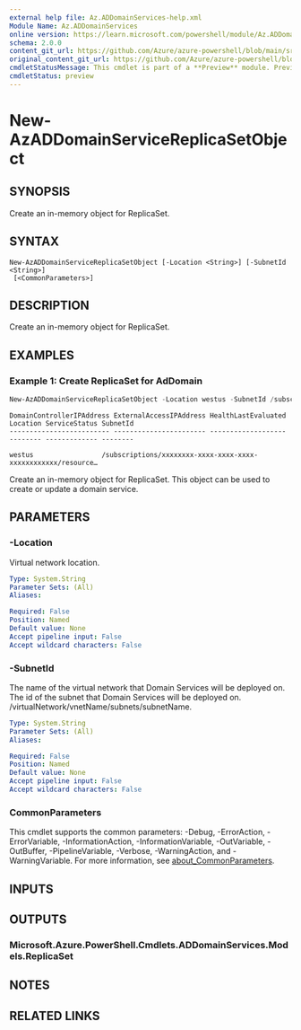 ```yaml
---
external help file: Az.ADDomainServices-help.xml
Module Name: Az.ADDomainServices
online version: https://learn.microsoft.com/powershell/module/Az.ADDomainServices/new-azaddomainservicereplicasetobject
schema: 2.0.0
content_git_url: https://github.com/Azure/azure-powershell/blob/main/src/ADDomainServices/ADDomainServices/help/New-AzADDomainServiceReplicaSetObject.md
original_content_git_url: https://github.com/Azure/azure-powershell/blob/main/src/ADDomainServices/ADDomainServices/help/New-AzADDomainServiceReplicaSetObject.md
cmdletStatusMessage: This cmdlet is part of a **Preview** module. Preview versions aren't recommended for use in production environments. For more information, see https://aka.ms/azps-refstatus.
cmdletStatus: preview
---
```

# New-AzADDomainServiceReplicaSetObject

## SYNOPSIS
Create an in-memory object for ReplicaSet.

## SYNTAX

```
New-AzADDomainServiceReplicaSetObject [-Location <String>] [-SubnetId <String>]
 [<CommonParameters>]
```

## DESCRIPTION
Create an in-memory object for ReplicaSet.

## EXAMPLES

### Example 1: Create ReplicaSet for AdDomain
```powershell
New-AzADDomainServiceReplicaSetObject -Location westus -SubnetId /subscriptions/xxxxxxxx-xxxx-xxxx-xxxx-xxxxxxxxxxxx/resourceGroups/test-rg/providers/Microsoft.Network/virtualNetworks/test-vm/subnets/test-subnets
```

```output
DomainControllerIPAddress ExternalAccessIPAddress HealthLastEvaluated Location ServiceStatus SubnetId
------------------------- ----------------------- ------------------- -------- ------------- --------
                                                                      westus                 /subscriptions/xxxxxxxx-xxxx-xxxx-xxxx-xxxxxxxxxxxx/resource…
```

Create an in-memory object for ReplicaSet.
This object can be used to create or update a domain service.

## PARAMETERS

### -Location
Virtual network location.

```yaml
Type: System.String
Parameter Sets: (All)
Aliases:

Required: False
Position: Named
Default value: None
Accept pipeline input: False
Accept wildcard characters: False
```

### -SubnetId
The name of the virtual network that Domain Services will be deployed on.
The id of the subnet that Domain Services will be deployed on.
/virtualNetwork/vnetName/subnets/subnetName.

```yaml
Type: System.String
Parameter Sets: (All)
Aliases:

Required: False
Position: Named
Default value: None
Accept pipeline input: False
Accept wildcard characters: False
```

### CommonParameters
This cmdlet supports the common parameters: -Debug, -ErrorAction, -ErrorVariable, -InformationAction, -InformationVariable, -OutVariable, -OutBuffer, -PipelineVariable, -Verbose, -WarningAction, and -WarningVariable. For more information, see [about_CommonParameters](http://go.microsoft.com/fwlink/?LinkID=113216).

## INPUTS

## OUTPUTS

### Microsoft.Azure.PowerShell.Cmdlets.ADDomainServices.Models.ReplicaSet

## NOTES

## RELATED LINKS

